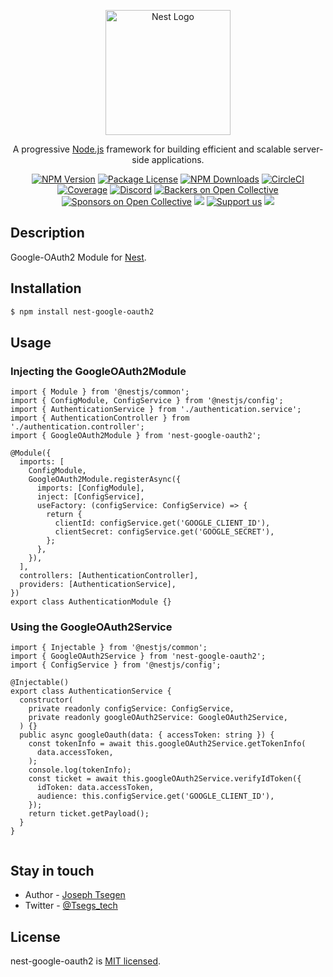 <p align="center">
  <a href="http://nestjs.com/" target="blank"><img src="https://nestjs.com/img/logo-small.svg" width="200" alt="Nest Logo" /></a>
</p>

[circleci-image]: https://img.shields.io/circleci/build/github/nestjs/nest/master?token=abc123def456
[circleci-url]: https://circleci.com/gh/nestjs/nest

  <p align="center">A progressive <a href="http://nodejs.org" target="_blank">Node.js</a> framework for building efficient and scalable server-side applications.</p>
    <p align="center">
<a href="https://www.npmjs.com/~nestjscore" target="_blank"><img src="https://img.shields.io/npm/v/@nestjs/core.svg" alt="NPM Version" /></a>
<a href="https://www.npmjs.com/~nestjscore" target="_blank"><img src="https://img.shields.io/npm/l/@nestjs/core.svg" alt="Package License" /></a>
<a href="https://www.npmjs.com/~nestjscore" target="_blank"><img src="https://img.shields.io/npm/dm/@nestjs/common.svg" alt="NPM Downloads" /></a>
<a href="https://circleci.com/gh/nestjs/nest" target="_blank"><img src="https://img.shields.io/circleci/build/github/nestjs/nest/master" alt="CircleCI" /></a>
<a href="https://coveralls.io/github/nestjs/nest?branch=master" target="_blank"><img src="https://coveralls.io/repos/github/nestjs/nest/badge.svg?branch=master#9" alt="Coverage" /></a>
<a href="https://discord.gg/G7Qnnhy" target="_blank"><img src="https://img.shields.io/badge/discord-online-brightgreen.svg" alt="Discord"/></a>
<a href="https://opencollective.com/nest#backer" target="_blank"><img src="https://opencollective.com/nest/backers/badge.svg" alt="Backers on Open Collective" /></a>
<a href="https://opencollective.com/nest#sponsor" target="_blank"><img src="https://opencollective.com/nest/sponsors/badge.svg" alt="Sponsors on Open Collective" /></a>
  <a href="https://paypal.me/kamilmysliwiec" target="_blank"><img src="https://img.shields.io/badge/Donate-PayPal-ff3f59.svg"/></a>
    <a href="https://opencollective.com/nest#sponsor"  target="_blank"><img src="https://img.shields.io/badge/Support%20us-Open%20Collective-41B883.svg" alt="Support us"></a>
  <a href="https://twitter.com/nestframework" target="_blank"><img src="https://img.shields.io/twitter/follow/nestframework.svg?style=social&label=Follow"></a>
</p>
  <!--[![Backers on Open Collective](https://opencollective.com/nest/backers/badge.svg)](https://opencollective.com/nest#backer)
  [![Sponsors on Open Collective](https://opencollective.com/nest/sponsors/badge.svg)](https://opencollective.com/nest#sponsor)-->

## Description

Google-OAuth2 Module for [Nest](https://github.com/nestjs/nest).

## Installation

```bash
$ npm install nest-google-oauth2
```

## Usage

### Injecting the GoogleOAuth2Module

```
import { Module } from '@nestjs/common';
import { ConfigModule, ConfigService } from '@nestjs/config';
import { AuthenticationService } from './authentication.service';
import { AuthenticationController } from './authentication.controller';
import { GoogleOAuth2Module } from 'nest-google-oauth2';

@Module({
  imports: [
    ConfigModule,
    GoogleOAuth2Module.registerAsync({
      imports: [ConfigModule],
      inject: [ConfigService],
      useFactory: (configService: ConfigService) => {
        return {
          clientId: configService.get('GOOGLE_CLIENT_ID'),
          clientSecret: configService.get('GOOGLE_SECRET'),
        };
      },
    }),
  ],
  controllers: [AuthenticationController],
  providers: [AuthenticationService],
})
export class AuthenticationModule {}

```

### Using the GoogleOAuth2Service

```
import { Injectable } from '@nestjs/common';
import { GoogleOAuth2Service } from 'nest-google-oauth2';
import { ConfigService } from '@nestjs/config';

@Injectable()
export class AuthenticationService {
  constructor(
    private readonly configService: ConfigService,
    private readonly googleOAuth2Service: GoogleOAuth2Service,
  ) {}
  public async googleOauth(data: { accessToken: string }) {
    const tokenInfo = await this.googleOAuth2Service.getTokenInfo(
      data.accessToken,
    );
    console.log(tokenInfo);
    const ticket = await this.googleOAuth2Service.verifyIdToken({
      idToken: data.accessToken,
      audience: this.configService.get('GOOGLE_CLIENT_ID'),
    });
    return ticket.getPayload();
  }
}


```

## Stay in touch

- Author - [Joseph Tsegen](https://github.com/Xavier577)
- Twitter - [@Tsegs_tech](https://twitter.com/Tsegs_tech)

## License

nest-google-oauth2 is [MIT licensed](LICENSE).
